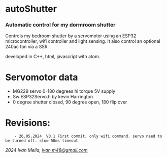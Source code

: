 # autoShutter
### Automatic control for my dormroom shutter
Controls my bedroom shutter by a servomotor using an ESP32 microcontroller, wifi
controller and light sensing. It also control an optional 240ac fan via a SSR

developed in C++, html, javascript with atom.

# Servomotor data

  - MG229 servo 0-180 degrees hi torque 5V supply
  - Sw ESP32Servo.h by kevin Harrington
  - 0 degree shutter closed, 90 degree open, 180 flip over

# Revisions:

        - 26.05.2024  V0.1 First commit, only wifi command. servo need to be turned off. slow 50ms timeout
*2024 Ivan Mella, ivan.m48@gmail.com*
